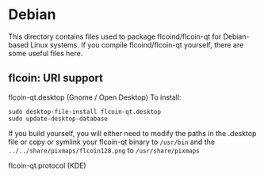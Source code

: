 
Debian
====================
This directory contains files used to package flcoind/flcoin-qt
for Debian-based Linux systems. If you compile flcoind/flcoin-qt yourself, there are some useful files here.

## flcoin: URI support ##


flcoin-qt.desktop  (Gnome / Open Desktop)
To install:

	sudo desktop-file-install flcoin-qt.desktop
	sudo update-desktop-database

If you build yourself, you will either need to modify the paths in
the .desktop file or copy or symlink your flcoin-qt binary to `/usr/bin`
and the `../../share/pixmaps/flcoin128.png` to `/usr/share/pixmaps`

flcoin-qt.protocol (KDE)

